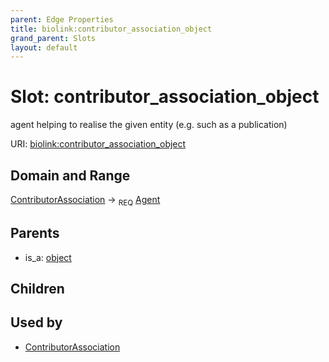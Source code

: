 ```yaml
---
parent: Edge Properties
title: biolink:contributor_association_object
grand_parent: Slots
layout: default
---
```


# Slot: contributor_association_object


agent helping to realise the given entity (e.g. such as a publication)

URI: [biolink:contributor_association_object](https://w3id.org/biolink/vocab/contributor_association_object)

## Domain and Range

[ContributorAssociation](ContributorAssociation.md) ->  <sub>REQ</sub> [Agent](Agent.md)

## Parents

 *  is_a: [object](object.md)

## Children


## Used by

 * [ContributorAssociation](ContributorAssociation.md)
